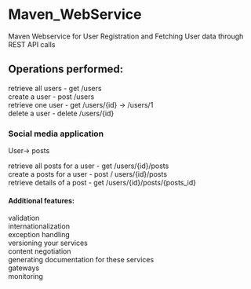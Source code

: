 # Maven_WebService
Maven Webservice for User Registration and Fetching User data through REST API calls <br/>

## Operations performed:

retrieve all users - get /users <br/>
create a user - post /users <br/>
retrieve one user - get /users/{id} -> /users/1 <br/>
delete a user - delete /users/{id} <br/>

### Social media application

User-> posts <br/>

retrieve all posts for a user - get /users/{id}/posts <br/>
create a posts for a user - post / users/{id}/posts <br/>
retrieve details of a post - get /users/{id}/posts/{posts_id} <br/>

#### Additional features: 

validation <br/>
internationalization <br/>
exception handling <br/>
versioning your services <br/>
content negotiation <br/>
generating documentation for these services <br/>
gateways <br/>
monitoring

